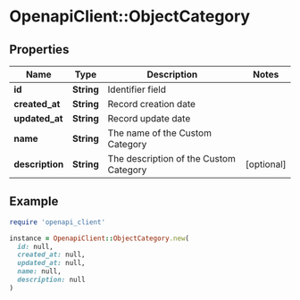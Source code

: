# OpenapiClient::ObjectCategory

## Properties

| Name | Type | Description | Notes |
| ---- | ---- | ----------- | ----- |
| **id** | **String** | Identifier field |  |
| **created_at** | **String** | Record creation date |  |
| **updated_at** | **String** | Record update date |  |
| **name** | **String** | The name of the Custom Category |  |
| **description** | **String** | The description of the Custom Category | [optional] |

## Example

```ruby
require 'openapi_client'

instance = OpenapiClient::ObjectCategory.new(
  id: null,
  created_at: null,
  updated_at: null,
  name: null,
  description: null
)
```

